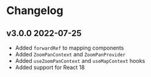 
# Changelog

## v3.0.0 2022-07-25

- Added `forwardRef` to mapping components
- Added `ZoomPanContext` and `ZoomPanProvider`
- Added `useZoomPanContext` and `useMapContext` hooks
- Added support for React 18
